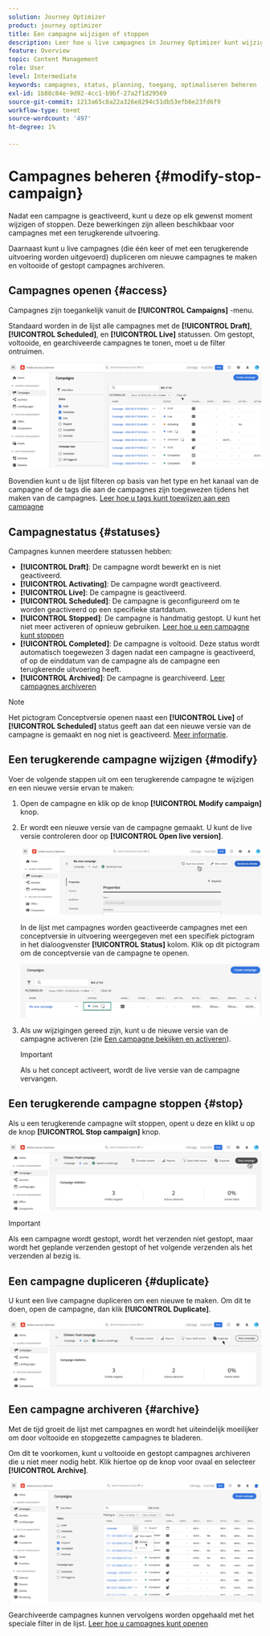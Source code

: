 ```yaml
---
solution: Journey Optimizer
product: journey optimizer
title: Een campagne wijzigen of stoppen
description: Leer hoe u live campagnes in Journey Optimizer kunt wijzigen, stoppen of dupliceren
feature: Overview
topic: Content Management
role: User
level: Intermediate
keywords: campagnes, status, planning, toegang, optimaliseren beheren
exl-id: 1b88c84e-9d92-4cc1-b9bf-27a2f1d29569
source-git-commit: 1213a65c8a22a326e8294c51db53efb6e23fd6f9
workflow-type: tm+mt
source-wordcount: '497'
ht-degree: 1%

---
```


# Campagnes beheren {#modify-stop-campaign}

Nadat een campagne is geactiveerd, kunt u deze op elk gewenst moment wijzigen of stoppen. Deze bewerkingen zijn alleen beschikbaar voor campagnes met een terugkerende uitvoering.

Daarnaast kunt u live campagnes (die één keer of met een terugkerende uitvoering worden uitgevoerd) dupliceren om nieuwe campagnes te maken en voltooide of gestopt campagnes archiveren.

## Campagnes openen {#access}

Campagnes zijn toegankelijk vanuit de **[!UICONTROL Campaigns]** -menu.

Standaard worden in de lijst alle campagnes met de **[!UICONTROL Draft]**, **[!UICONTROL Scheduled]**, en **[!UICONTROL Live]** statussen. Om gestopt, voltooide, en gearchiveerde campagnes te tonen, moet u de filter ontruimen.

![](assets/create-campaign-list.png)

Bovendien kunt u de lijst filteren op basis van het type en het kanaal van de campagne of de tags die aan de campagnes zijn toegewezen tijdens het maken van de campagnes. [Leer hoe u tags kunt toewijzen aan een campagne](create-campaign.md#create)

## Campagnestatus {#statuses}

Campagnes kunnen meerdere statussen hebben:

* **[!UICONTROL Draft]**: De campagne wordt bewerkt en is niet geactiveerd.
* **[!UICONTROL Activating]**: De campagne wordt geactiveerd.
* **[!UICONTROL Live]**: De campagne is geactiveerd.
* **[!UICONTROL Scheduled]**: De campagne is geconfigureerd om te worden geactiveerd op een specifieke startdatum.
* **[!UICONTROL Stopped]**: De campagne is handmatig gestopt. U kunt het niet meer activeren of opnieuw gebruiken. [Leer hoe u een campagne kunt stoppen](modify-stop-campaign.md#stop)
* **[!UICONTROL Completed]**: De campagne is voltooid. Deze status wordt automatisch toegewezen 3 dagen nadat een campagne is geactiveerd, of op de einddatum van de campagne als de campagne een terugkerende uitvoering heeft.
* **[!UICONTROL Archived]**: De campagne is gearchiveerd. [Leer campagnes archiveren](modify-stop-campaign.md#archive)

>[!NOTE]
>
>Het pictogram Conceptversie openen naast een **[!UICONTROL Live]** of **[!UICONTROL Scheduled]** status geeft aan dat een nieuwe versie van de campagne is gemaakt en nog niet is geactiveerd. [Meer informatie](modify-stop-campaign.md#modify).

## Een terugkerende campagne wijzigen {#modify}

Voer de volgende stappen uit om een terugkerende campagne te wijzigen en een nieuwe versie ervan te maken:

1. Open de campagne en klik op de knop **[!UICONTROL Modify campaign]** knop.

1. Er wordt een nieuwe versie van de campagne gemaakt. U kunt de live versie controleren door op **[!UICONTROL Open live version]**.

   ![](assets/create-campaign-draft.png)

   In de lijst met campagnes worden geactiveerde campagnes met een conceptversie in uitvoering weergegeven met een specifiek pictogram in het dialoogvenster **[!UICONTROL Status]** kolom. Klik op dit pictogram om de conceptversie van de campagne te openen.

   ![](assets/create-campaign-edit-list.png)

1. Als uw wijzigingen gereed zijn, kunt u de nieuwe versie van de campagne activeren (zie [Een campagne bekijken en activeren](create-campaign.md#review-activate)).

   >[!IMPORTANT]
   >
   >Als u het concept activeert, wordt de live versie van de campagne vervangen.

## Een terugkerende campagne stoppen {#stop}

Als u een terugkerende campagne wilt stoppen, opent u deze en klikt u op de knop **[!UICONTROL Stop campaign]** knop.

![](assets/create-campaign-stop.png)

>[!IMPORTANT]
>
>Als een campagne wordt gestopt, wordt het verzenden niet gestopt, maar wordt het geplande verzenden gestopt of het volgende verzenden als het verzenden al bezig is.

<!-- inbound campaign (inapp): can stop and resume -->

## Een campagne dupliceren {#duplicate}

U kunt een live campagne dupliceren om een nieuwe te maken. Om dit te doen, open de campagne, dan klik **[!UICONTROL Duplicate]**.

![](assets/create-campaign-duplicate.png)

## Een campagne archiveren {#archive}

Met de tijd groeit de lijst met campagnes en wordt het uiteindelijk moeilijker om door voltooide en stopgezette campagnes te bladeren.

Om dit te voorkomen, kunt u voltooide en gestopt campagnes archiveren die u niet meer nodig hebt. Klik hiertoe op de knop voor ovaal en selecteer **[!UICONTROL Archive]**.

![](assets/create-campaign-archive.png)

Gearchiveerde campagnes kunnen vervolgens worden opgehaald met het speciale filter in de lijst. [Leer hoe u campagnes kunt openen](get-started-with-campaigns.md#access)
